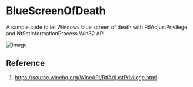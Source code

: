 # BlueScreenOfDeath

A sample code to let Windows blue screen of death with RtlAdjustPrivilege and NtSetInformationProcess Win32 API.

![image](https://upload.wikimedia.org/wikipedia/commons/thumb/5/56/Bsodwindows10.png/1200px-Bsodwindows10.png)

## Reference 
1. https://source.winehq.org/WineAPI/RtlAdjustPrivilege.html
